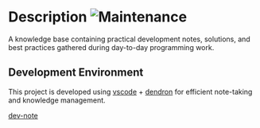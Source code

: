 # Description ![Maintenance](https://img.shields.io/badge/maintained-yes-green)
A knowledge base containing practical development notes, solutions, and best practices gathered during day-to-day programming work.


## Development Environment
This project is developed using [vscode](https://code.visualstudio.com/docs) + [dendron](https://www.dendron.so/) for efficient note-taking and knowledge management.

[dev-note](./notes/root.md)
